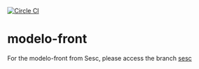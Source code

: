 [![Circle CI](https://circleci.com/gh/dclick/modelo-front/tree/master.svg?style=shield&circle-token=c43d070b6820841e467e6f502e25077e6bf3cb30)](https://circleci.com/gh/dclick/modelo-front/tree/master)

# modelo-front

For the modelo-front from Sesc, please access the branch [sesc](https://github.com/dclick/modelo-front/tree/sesc)
